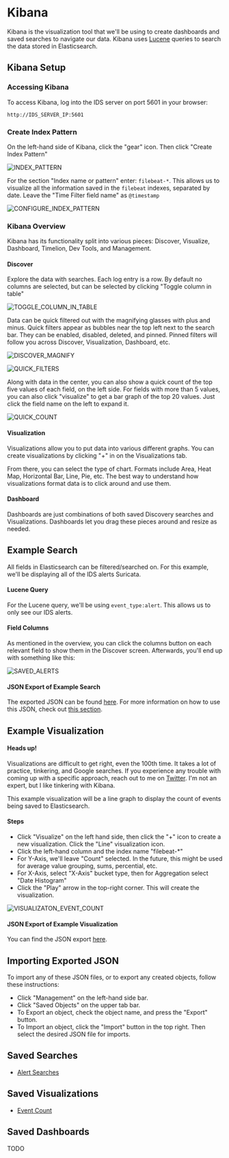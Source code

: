 # Kibana
Kibana is the visualization tool that we'll be using to create dashboards and saved searches to navigate our data. Kibana uses [Lucene](https://www.elastic.co/guide/en/kibana/current/search.html) queries to search the data stored in Elasticsearch.

## Kibana Setup

### Accessing Kibana
To access Kibana, log into the IDS server on port 5601 in your browser:

`http://IDS_SERVER_IP:5601`

### Create Index Pattern
On the left-hand side of Kibana, click the "gear" icon. Then click "Create Index Pattern"

![INDEX_PATTERN](images/index_pattern.PNG)

For the section "Index name or pattern" enter: `filebeat-*`. This allows us to visualize all the information saved in the `filebeat` indexes, separated by date. Leave the "Time Filter field name" as `@timestamp`

![CONFIGURE_INDEX_PATTERN](images/configure_index_pattern.PNG)

### Kibana Overview
Kibana has its functionality split into various pieces: Discover, Visualize, Dashboard, Timelion, Dev Tools, and Management.

#### Discover
Explore the data with searches. Each log entry is a row. By default no columns are selected, but can be selected by clicking "Toggle column in table"

![TOGGLE_COLUMN_IN_TABLE](images/toggle_column_in_table.PNG)

Data can be quick filtered out with the magnifying glasses with plus and minus. Quick filters appear as bubbles near the top left next to the search bar. They can be enabled, disabled, deleted, and pinned. Pinned filters will follow you across Discover, Visualization, Dashboard, etc.

![DISCOVER_MAGNIFY](images/discover_magnify.PNG)

![QUICK_FILTERS](images/quick_filters.PNG)

Along with data in the center, you can also show a quick count of the top five values of each field, on the left side. For fields with more than 5 values, you can also click "visualize" to get a bar graph of the top 20 values. Just click the field name on the left to expand it.

![QUICK_COUNT](images/quick_count.PNG)

#### Visualization
Visualizations allow you to put data into various different graphs. You can create visualizations by clicking "+" in on the Visualizations tab.

From there, you can select the type of chart. Formats include Area, Heat Map, Horizontal Bar, Line, Pie, etc. The best way to understand how visualizations format data is to click around and use them.

#### Dashboard
Dashboards are just combinations of both saved Discovery searches and Visualizations. Dashboards let you drag these pieces around and resize as needed.

## Example Search
All fields in Elasticsearch can be filtered/searched on. For this example, we'll be displaying all of the IDS alerts Suricata.

#### Lucene Query
For the Lucene query, we'll be using `event_type:alert`. This allows us to only see our IDS alerts.

#### Field Columns
As mentioned in the overview, you can click the columns button on each relevant field to show them in the Discover screen. Afterwards, you'll end up with something like this:

![SAVED_ALERTS](images/saved_alerts.png)

#### JSON Export of Example Search
The exported JSON can be found [here](../kibana_exports/alert_search.json). For more information on how to use this JSON, check out [this section](#importing-exported-json).

## Example Visualization

#### Heads up!
Visualizations are difficult to get right, even the 100th time. It takes a lot of practice, tinkering, and Google searches. If you experience any trouble with coming up with a specific approach, reach out to me on [Twitter](https://twitter.com/0xGradius). I'm not an expert, but I like tinkering with Kibana.

This example visualization will be a line graph to display the count of events being saved to Elasticsearch.

#### Steps
* Click "Visualize" on the left hand side, then click the "+" icon to create a new visualization. Click the "Line" visualization icon.
* Click the left-hand column and the index name "filebeat-*"
* For Y-Axis, we'll leave "Count" selected. In the future, this might be used for average value grouping, sums, percential, etc.
* For X-Axis, select "X-Axis" bucket type, then for Aggregation select "Date Histogram"
* Click the "Play" arrow in the top-right corner. This will create the visualization.

![VISUALIZATON_EVENT_COUNT](images/visualization_event_count.PNG)

#### JSON Export of Example Visualization
You can find the JSON export [here](../kibana_exports/visualization_event_count.json).

## Importing Exported JSON
To import any of these JSON files, or to export any created objects, follow these instructions:

* Click "Management" on the left-hand side bar.
* Click "Saved Objects" on the upper tab bar.
* To Export an object, check the object name, and press the "Export" button.
* To Import an object, click the "Import" button in the top right. Then select the desired JSON file for imports.

## Saved Searches
* [Alert Searches](../kibana_exports/alert_search.json)

## Saved Visualizations
* [Event Count](../kibana_exports/visualization_event_count.json)

## Saved Dashboards
TODO
